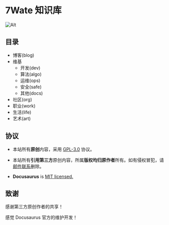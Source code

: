 # 7Wate 知识库

![Alt](https://repobeats.axiom.co/api/embed/b6e6a199e422ce596ea7423372746b6debadaa7d.svg "Repobeats analytics image")

## 目录

- 博客(blog)
- 维基
    - 开发(dev)
    - 算法(algo)
    - 运维(ops)
    - 安全(safe)
    - 其他(docs)
- 社区(org)
- 职业(work)
- 生活(life)
- 艺术(art)

## 协议

- 本站所有**原创**内容，采用 [GPL-3.0](http://www.thebigfly.com/gnu/FDLv1.3/) 协议。

- 本站所有**引用第三方**原创内容，所属**版权均归原作者**所有。如有侵权冒犯，请[邮件联系](mailto:admin@7wate.com)删除。

- **Docusaurus** is [MIT licensed.](https://github.com/facebook/docusaurus/blob/main/LICENSE)

## 致谢

感谢第三方原创作者的共享！

感觉 Docusaurus 官方的维护开发！
